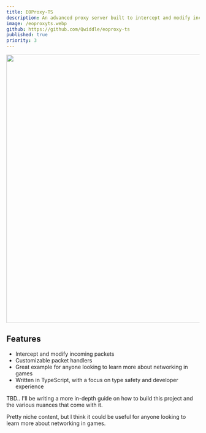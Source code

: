 ```yaml
---
title: EOProxy-TS
description: An advanced proxy server built to intercept and modify incoming packets for a little-known MMO called Endless Online.
image: /eoproxyts.webp
github: https://github.com/Qwiddle/eoproxy-ts
published: true
priority: 3
---
```


<img style="view-transition-name: image-eoproxyts" src="/eoproxyts.webp" width="700" />

## Features

- Intercept and modify incoming packets
- Customizable packet handlers
- Great example for anyone looking to learn more about networking in games
- Written in TypeScript, with a focus on type safety and developer experience

TBD.. I'll be writing a more in-depth guide on how to build this project and the various nuances that come with it.

Pretty niche content, but I think it could be useful for anyone looking to learn more about networking in games.
